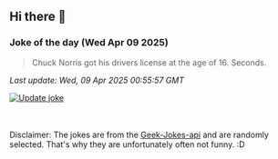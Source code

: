 ## Hi there 👋

### Joke of the day (Wed Apr 09 2025)
<!-- joke -->
>Chuck Norris got his drivers license at the age of 16. Seconds.
<!-- /joke -->

*Last update: Wed, 09 Apr 2025 00:55:57 GMT*

[![Update joke](https://github.com/nclskfm/nclskfm/actions/workflows/joke.yml/badge.svg)](https://github.com/nclskfm/nclskfm/actions/workflows/joke.yml)

<br><br>
Disclaimer: The jokes are from the [Geek-Jokes-api](https://github.com/sameerkumar18/geek-joke-api) and are randomly selected. That's why they are unfortunately often not funny. :D
